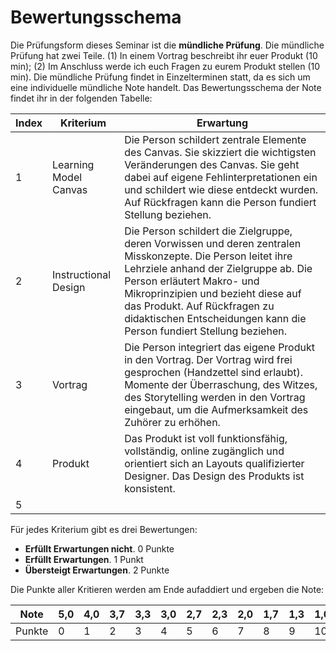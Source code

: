 # Bewertungsschema

Die Prüfungsform dieses Seminar ist die **mündliche Prüfung**. Die mündliche Prüfung hat zwei Teile. (1) In einem Vortrag beschreibt ihr euer Produkt (10 min); (2) Im Anschluss werde ich euch Fragen zu eurem Produkt stellen (10 min). Die mündliche Prüfung findet in Einzelterminen statt, da es sich um eine individuelle mündliche Note handelt. Das Bewertungsschema der Note findet ihr in der folgenden Tabelle:

| Index | Kriterium	    |  Erwartung |
| --- | ------------- |---------------------    | 
| 1 | Learning Model Canvas  | Die Person schildert zentrale Elemente des Canvas. Sie skizziert die wichtigsten Veränderungen des Canvas. Sie geht dabei auf eigene Fehlinterpretationen ein und schildert wie diese entdeckt wurden. Auf Rückfragen kann die Person fundiert Stellung beziehen. | 
| 2 | Instructional Design  | Die Person schildert die Zielgruppe, deren Vorwissen und deren zentralen Misskonzepte. Die Person leitet ihre Lehrziele anhand der Zielgruppe ab. Die Person erläutert Makro- und Mikroprinzipien und bezieht diese auf das Produkt. Auf Rückfragen zu didaktischen Entscheidungen kann die Person fundiert Stellung beziehen. | 
| 3 | Vortrag | Die Person integriert das eigene Produkt in den Vortrag. Der Vortrag wird frei gesprochen (Handzettel sind erlaubt). Momente der Überraschung, des Witzes, des Storytelling werden in den Vortrag eingebaut, um die Aufmerksamkeit des Zuhörer zu erhöhen. |
| 4 | Produkt  | Das Produkt ist voll funktionsfähig, vollständig, online zugänglich und orientiert sich an Layouts qualifizierter Designer. Das Design des Produkts ist konsistent. |
| 5 |  |  | 


Für jedes Kriterium gibt es drei Bewertungen:

* **Erfüllt Erwartungen nicht**. 0 Punkte
* **Erfüllt Erwartungen**. 1 Punkt
* **Übersteigt Erwartungen**. 2 Punkte

Die Punkte aller Kritieren werden am Ende aufaddiert und ergeben die Note:


|  Note 	|  5,0 | 4,0 	|  3,7 	|  3,3 	|  3,0 	|  2,7 	|  2,3 	|  2,0 	|  1,7 	|  1,3 	|  1,0 	|
|---	|---	|--- |---	|---	|---	|---	|---	|---	|---	|---	|---	|
|   Punkte	|  0 |  1	|   2	|   3	|   4	|   5	|   6	|   7	|  8 	|   9	|   10	|
